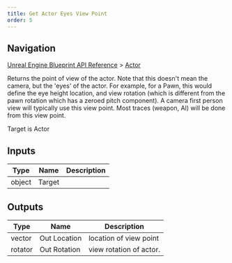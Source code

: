 ```yaml
---
title: Get Actor Eyes View Point
order: 5
---
```

## Navigation

[Unreal Engine Blueprint API Reference](https://dev.epicgames.com/documentation/en-us/unreal-engine/BlueprintAPI) > [Actor](https://dev.epicgames.com/documentation/en-us/unreal-engine/BlueprintAPI/Actor)

Returns the point of view of the actor.
Note that this doesn't mean the camera, but the 'eyes' of the actor.
For example, for a Pawn, this would define the eye height location,
and view rotation (which is different from the pawn rotation which has a zeroed pitch component).
A camera first person view will typically use this view point. Most traces (weapon, AI) will be done from this view point.

Target is Actor

## Inputs

| Type | Name | Description |
| --- | --- | --- |
| object | Target |  |

## Outputs

| Type | Name | Description |
| --- | --- | --- |
| vector | Out Location | location of view point |
| rotator | Out Rotation | view rotation of actor. |
